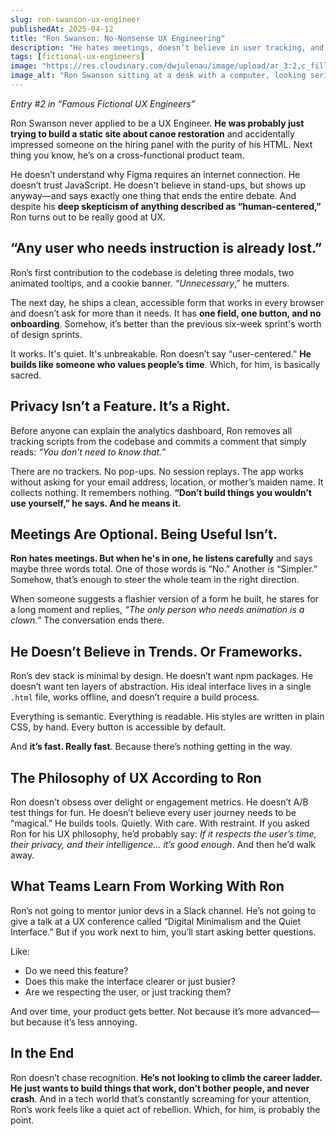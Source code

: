 ```yaml
---
slug: ron-swanson-ux-engineer
publishedAt: 2025-04-12
title: "Ron Swanson: No-Nonsense UX Engineering"
description: "He hates meetings, doesn’t believe in user tracking, and would rather delete features than over-design them. And yet, he might be the most quietly effective UX Engineer on your team. A tribute to simplicity, privacy, and building only what truly matters."
tags: [fictional-ux-engineers]
image: "https://res.cloudinary.com/dwjulenau/image/upload/ar_3:2,c_fill,dpr_auto,f_auto,fl_progressive,q_auto/v1745257127/josh-portfolio/assets_task_01jscn5gg8etparqn9rdnrrx0d_img_1.webp"
image_alt: "Ron Swanson sitting at a desk with a computer, looking serious about UX."
---
```

<i>Entry #2 in “Famous Fictional UX Engineers”</i>

Ron Swanson never applied to be a UX Engineer. <strong>He was probably just trying to build a static site about canoe restoration</strong> and accidentally impressed someone on the hiring panel with the purity of his HTML. Next thing you know, he’s on a cross-functional product team.

He doesn’t understand why Figma requires an internet connection. He doesn’t trust JavaScript. He doesn't believe in stand-ups, but shows up anyway&mdash;and says exactly one thing that ends the entire debate. And despite his <strong>deep skepticism of anything described as “human-centered,”</strong> Ron turns out to be really good at UX.

## “Any user who needs instruction is already lost.”
Ron’s first contribution to the codebase is deleting three modals, two animated tooltips, and a cookie banner. <i>“Unnecessary</i>,” he mutters.

The next day, he ships a clean, accessible form that works in every browser and doesn’t ask for more than it needs. It has <strong>one field, one button, and no onboarding</strong>. Somehow, it’s better than the previous six-week sprint's worth of design sprints.

It works. It's quiet. It's unbreakable. Ron doesn’t say “user-centered.” <strong>He builds like someone who values people’s time</strong>. Which, for him, is basically sacred.

## Privacy Isn’t a Feature. It’s a Right.
Before anyone can explain the analytics dashboard, Ron removes all tracking scripts from the codebase and commits a comment that simply reads: <i>“You don’t need to know that.</i>”

There are no trackers. No pop-ups. No session replays. The app works without asking for your email address, location, or mother’s maiden name. It collects nothing. It remembers nothing. <strong>“Don’t build things you wouldn’t use yourself,” he says. And he means it.</strong>

## Meetings Are Optional. Being Useful Isn’t.
<strong>Ron hates meetings. But when he's in one, he listens carefully</strong> and says maybe three words total. One of those words is “No.” Another is “Simpler.” Somehow, that’s enough to steer the whole team in the right direction.

When someone suggests a flashier version of a form he built, he stares for a long moment and replies, <i>“The only person who needs animation is a clown.”</i> The conversation ends there.

## He Doesn’t Believe in Trends. Or Frameworks.
Ron’s dev stack is minimal by design. He doesn’t want npm packages. He doesn’t want ten layers of abstraction. His ideal interface lives in a single `.html` file, works offline, and doesn’t require a build process.

Everything is semantic. Everything is readable. His styles are written in plain CSS, by hand. Every button is accessible by default.

And <strong>it’s fast. Really fast</strong>. Because there’s nothing getting in the way.

## The Philosophy of UX According to Ron
Ron doesn’t obsess over delight or engagement metrics. He doesn’t A/B test things for fun. He doesn’t believe every user journey needs to be “magical.” He builds tools. Quietly. With care. With restraint. If you asked Ron for his UX philosophy, he’d probably say: <i>If it respects the user’s time, their privacy, and their intelligence… it’s good enough</i>. And then he’d walk away.



## What Teams Learn From Working With Ron
Ron’s not going to mentor junior devs in a Slack channel. He’s not going to give a talk at a UX conference called “Digital Minimalism and the Quiet Interface.” But if you work next to him, you’ll start asking better questions.

Like:

- Do we need this feature?
- Does this make the interface clearer or just busier?
- Are we respecting the user, or just tracking them?

And over time, your product gets better. Not because it’s more advanced&mdash;but because it’s less annoying.

## In the End
Ron doesn’t chase recognition. <strong>He’s not looking to climb the career ladder. He just wants to build things that work, don’t bother people, and never crash</strong>. And in a tech world that’s constantly screaming for your attention, Ron’s work feels like a quiet act of rebellion. Which, for him, is probably the point.
